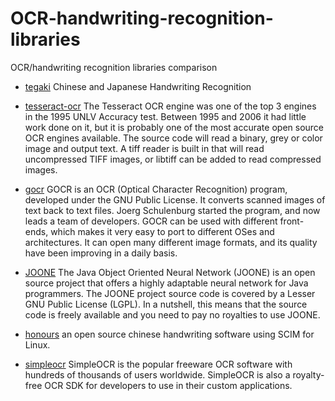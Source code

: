 # OCR-handwriting-recognition-libraries
OCR/handwriting recognition libraries comparison

- [tegaki](https://github.com/tegaki/tegaki)
Chinese and Japanese Handwriting Recognition

- [tesseract-ocr](https://code.google.com/p/tesseract-ocr)
The Tesseract OCR engine was one of the top 3 engines in the 1995 UNLV Accuracy test. Between 1995 and 2006 it had little work done on it, but it is probably one of the most accurate open source OCR engines available. The source code will read a binary, grey or color image and output text. A tiff reader is built in that will read uncompressed TIFF images, or libtiff can be added to read compressed images.

- [gocr](http://jocr.sourceforge.net)
GOCR is an OCR (Optical Character Recognition) program, developed under the GNU Public License. It converts scanned images of text back to text files. Joerg Schulenburg started the program, and now leads a team of developers. GOCR can be used with different front-ends, which makes it very easy to port to different OSes and architectures. It can open many different image formats, and its quality have been improving in a daily basis.

- [JOONE](https://joone.sourceforge.net)
The Java Object Oriented Neural Network (JOONE) is an open source project that offers a highly adaptable neural network for Java programmers. The JOONE project source code is covered by a Lesser GNU Public License (LGPL). In a nutshell, this means that the source code is freely available and you need to pay no royalties to use JOONE.

- [honours](https://code.google.com/p/honours)
an open source chinese handwriting software using SCIM for Linux.

- [simpleocr](https://www.simpleocr.com)
SimpleOCR is the popular freeware OCR software with hundreds of thousands of users worldwide. SimpleOCR is also a royalty-free OCR SDK for developers to use in their custom applications.
